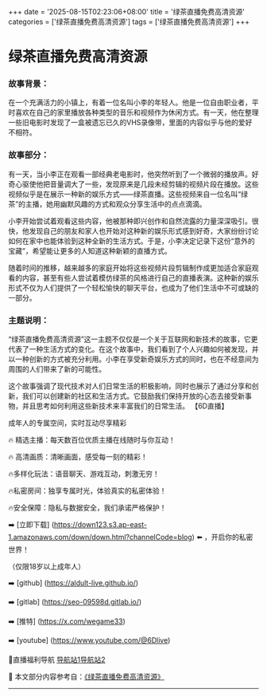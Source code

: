 +++
date = '2025-08-15T02:23:06+08:00'
title = '绿茶直播免费高清资源'
categories = ['绿茶直播免费高清资源']
tags = ['绿茶直播免费高清资源']
+++

# 绿茶直播免费高清资源

### 故事背景：
在一个充满活力的小镇上，有着一位名叫小李的年轻人。他是一位自由职业者，平时喜欢在自己的家里播放各种类型的音乐和视频作为休闲方式。有一天，他在整理一些旧电影时发现了一盒被遗忘已久的VHS录像带，里面的内容似乎与他的爱好不相符。

### 故事部分：
有一天，当小李正在观看一部经典老电影时，他突然听到了一个微弱的播放声。好奇心驱使他把音量调大了一些，发现原来是几段未经剪辑的视频片段在播放。这些视频似乎是在展示一种新的娱乐方式——绿茶直播。这些视频来自一位名叫“绿茶”的主播，她用幽默风趣的方式和观众分享生活中的点点滴滴。

小李开始尝试着观看这些内容，他被那种即兴创作和自然流露的力量深深吸引。很快，他发现自己的朋友和家人也开始对这种新的娱乐形式感到好奇，大家纷纷讨论如何在家中也能体验到这种全新的生活方式。于是，小李决定记录下这份“意外的宝藏”，希望能让更多的人知道这种新颖的直播方式。

随着时间的推移，越来越多的家庭开始将这些视频片段剪辑制作成更加适合家庭观看的内容，甚至有些人尝试着模仿绿茶的风格进行自己的直播表演。这种新的娱乐形式不仅为人们提供了一个轻松愉快的聊天平台，也成为了他们生活中不可或缺的一部分。

### 主题说明：
“绿茶直播免费高清资源”这一主题不仅仅是一个关于互联网和新技术的故事，它更代表了一种生活方式的变化。在这个故事中，我们看到了个人兴趣如何被发现，并以一种创新的方式被充分利用。小李在享受新奇娱乐方式的同时，也在不经意间为周围的人们带来了新的可能性。

这个故事强调了现代技术对人们日常生活的积极影响，同时也展示了通过分享和创新，我们可以创建新的社区和生活方式。它鼓励我们保持开放的心态去接受新事物，并且思考如何利用这些新技术来丰富我们的日常生活。
【6D直播】

 成年人的专属空间，实时互动尽享精彩

🔥 精选主播：每天数百位优质主播在线随时与你互动！

🔥 高清画质：清晰画面，感受每一刻的精彩！

🔥多样化玩法：语音聊天、游戏互动，刺激无穷！

🔥私密房间：独享专属时光，体验真实的私密体验！

🔥安全保障：隐私与数据安全，我们承诺严格保护！

➡️ [立即下载] (https://down123.s3.ap-east-1.amazonaws.com/down/down.html?channelCode=blog) ⬅️ ，开启你的私密世界！

 （仅限18岁以上成年人）

➡️ [github] (https://aldult-live.github.io/)

➡️ [gitlab] (https://seo-09598d.gitlab.io/)

➡️ [推特] (https://x.com/wegame33)

➡️ [youtube] (https://www.youtube.com/@6Dlive)

🔞直播福利导航   [导航站1](https://webstack-86085a.gitlab.io/)[导航站2](https://onlygit123-2.github.io/)

📘 本文部分内容参考自：[《绿茶直播免费高清资源》](https://webstack-hugo-6.pages.dev/)

---
